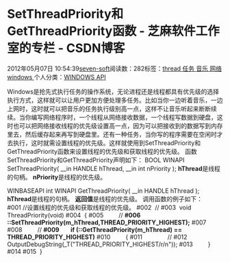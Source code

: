 
# SetThreadPriority和GetThreadPriority函数 -  芝麻软件工作室的专栏 - CSDN博客


2012年05月07日 10:54:39[seven-soft](https://me.csdn.net/softn)阅读数：282标签：[thread																](https://so.csdn.net/so/search/s.do?q=thread&t=blog)[任务																](https://so.csdn.net/so/search/s.do?q=任务&t=blog)[音乐																](https://so.csdn.net/so/search/s.do?q=音乐&t=blog)[网络																](https://so.csdn.net/so/search/s.do?q=网络&t=blog)[windows																](https://so.csdn.net/so/search/s.do?q=windows&t=blog)[
							](https://so.csdn.net/so/search/s.do?q=网络&t=blog)[
																					](https://so.csdn.net/so/search/s.do?q=音乐&t=blog)个人分类：[WINDOWS API																](https://blog.csdn.net/softn/article/category/1130113)
[
																								](https://so.csdn.net/so/search/s.do?q=音乐&t=blog)
[
				](https://so.csdn.net/so/search/s.do?q=任务&t=blog)
[
			](https://so.csdn.net/so/search/s.do?q=任务&t=blog)
[
		](https://so.csdn.net/so/search/s.do?q=thread&t=blog)

Windows是抢先式执行任务的操作系统，无论进程还是线程都具有优先级的选择执行方式，这样就可以让用户更加方便处理多任务。比如当你一边听着音乐，一边上网时，这时就可以把音乐的任务执行级别高一点，这样不让音乐听起来断断续续。当你编写网络程序时，一个线程从网络接收数据，一个线程写数据到硬盘，这时也可以把网络接收线程的优先级设置高一点，因为可以把接收到的数据写到内存里去，然后缓存起来再写到硬盘里。还有一种任务，当你写的程序需要在空闲时才去执行，这时就需设置线程的优先级。这样就使用到SetThreadPriority和GetThreadPriority函数来设置线程的优先级和获取线程的优先级。
函数SetThreadPriority和GetThreadPriority声明如下：
BOOL
WINAPI
SetThreadPriority(
__in HANDLE hThread,
__in int nPriority
);
**hThread**是线程的句柄。
**nPriority**是线程的优先级。

WINBASEAPI
int
WINAPI
GetThreadPriority(
__in HANDLE hThread
);
**hThread**是线程的句柄。
**返回值**是线程的优先级。
调用函数的例子如下：
\#001 //设置线程的优先级和获取线程的优先级。
\#002  //
\#003  void ThreadPriority(void)
\#004  {
\#005         //
**\#006        ::SetThreadPriority(m_hThread,THREAD_PRIORITY_HIGHEST);**
\#007
\#008         //
**\#009        if (::GetThreadPriority(m_hThread) == THREAD_PRIORITY_HIGHEST)**
\#010         {
\#011               //
\#012               OutputDebugString(_T("THREAD_PRIORITY_HIGHEST/r/n"));
\#013         }
\#014
\#015  }


